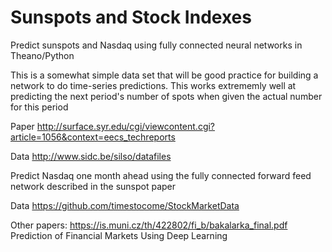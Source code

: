 # Sunspots and Stock Indexes
Predict sunspots and Nasdaq using fully connected neural networks in Theano/Python

This is a somewhat simple data set that will be good practice for building a network to do time-series predictions. This works extrememly well at predicting the next period's number of spots when given the actual number for this period

Paper http://surface.syr.edu/cgi/viewcontent.cgi?article=1056&context=eecs_techreports

Data http://www.sidc.be/silso/datafiles



Predict Nasdaq one month ahead using the fully connected forward feed network described in the sunspot paper

Data https://github.com/timestocome/StockMarketData


Other papers:
https://is.muni.cz/th/422802/fi_b/bakalarka_final.pdf Prediction of Financial Markets Using Deep Learning

